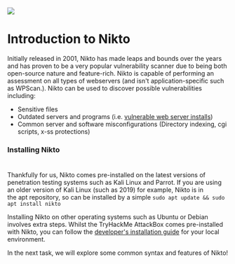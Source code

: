 # ![](https://assets.tryhackme.com/additional/web-enumeration-redux/nikto.png)

# Introduction to Nikto

Initially released in 2001, Nikto has made leaps and bounds over the years and has proven to be a very popular vulnerability scanner due to being both open-source nature and feature-rich. Nikto is capable of performing an assessment on all types of webservers (and isn't application-specific such as WPScan.). Nikto can be used to discover possible vulnerabilities including:

- Sensitive files
- Outdated servers and programs (i.e. [vulnerable web server installs](https://httpd.apache.org/security/vulnerabilities_24.html))
- Common server and software misconfigurations (Directory indexing, cgi scripts, x-ss protections)

### Installing Nikto  

# 

Thankfully for us, Nikto comes pre-installed on the latest versions of penetration testing systems such as Kali Linux and Parrot. If you are using an older version of Kali Linux (such as 2019) for example, Nikto is in the apt repository, so can be installed by a simple `sudo apt update && sudo apt install nikto`

﻿Installing Nikto on other operating systems such as Ubuntu or Debian involves extra steps. Whilst the TryHackMe AttackBox comes pre-installed with Nikto, you can follow the [developer's installation guide](https://cirt.net/nikto2-docs/installation.html#id2780292) for your local environment.

  

In the next task, we will explore some common syntax and features of Nikto!
